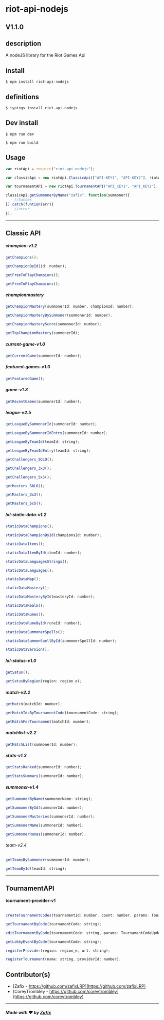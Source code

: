 # riot-api-nodejs

## V1.1.0

## description

A nodeJS library for the Riot Games Api

## install
```
$ npm install riot-api-nodejs
```

## definitions
```
$ typings install riot-api-nodejs
```

## Dev install
```
$ npm run dev

$ npm run build
```

## Usage
```javascript
var riotApi = require("riot-api-nodejs");

var classicApi = new riotApi.ClassicApi(["API-KEY1", "API-KEY2"], riotApi.region_e.EUW);

var tournamentAPI = new riotApi.TournamentAPI("API_KEY1", "API_KEY2");

classicApi.getSummonerByName("zafix", function(summoner){
    //Succes
}).catch(funtion(err){
    //error
});
```
<hr>

## Classic API

##### champion-v1.2
```javascript
getChampions();

getChampionById(id: number);

getFreeToPlayChampions();

getFreeToPlayChampions();
```
##### championmastery
```javascript
getChampionMastery(summonerId: number, championId: number);

getChampionMasteryBySummoner(summonerId: number);

getChampionMasteryScore(summonerId: number);

getTopChampionMastery(summonerId);
```
##### current-game-v1.0
```javascript
getCurrentGame(summonerId: number);
```
##### featured-games-v1.0
```javascript
getFeaturedGame();
```
##### game-v1.3
```javascript
getRecentGames(summonerId: number);
```
##### league-v2.5
```javascript
getLeagueBySummonerId(summonerId: number);

getLeagueBySummonerIdEntry(summonerId: number);

getLeagueByTeamId(teamId: string);

getLeagueByTeamIdEntry(teamId: string);

getChallengers_SOLO();

getChallengers_3x3();

getChallengers_5x5();

getMasters_SOLO();

getMasters_3x3();

getMasters_5x5();
```
##### lol-static-data-v1.2
```javascript
staticDataChampions();

staticDataChampionById(championsId: number);

staticDataItems();

staticDataItemById(itemId: number);

staticDataLanguagesStrings();

staticDataLanguages();

staticDataMap();

staticDataMastery();

staticDataMasteryById(masteryId: number);

staticDataRealm();

staticDataRunes();

staticDataRuneById(runeId: number);

staticDataSummonerSpells();

staticDataSummonSpellById(summonerSpellId: number);

staticDataVersion();
```
##### lol-status-v1.0
```javascript
getSatus();

getSatusByRegion(region: region_e);
```
##### match-v2.2
```javascript
getMatch(matchId: number);

getMatchIdsByTournamentCode(tournamentCode: string);

getMatchForTournament(matchId: number);
```
##### matchlist-v2.2
```javascript
getMatchList(summonerId: number);
```
##### stats-v1.3
```javascript
getStatsRanked(summonerId: number);

getStatsSummary(summonerId: number);
```
##### summoner-v1.4
```javascript
getSummonerByName(summonerName: string);

getSummonerById(summonerId: number);

getSummonerMasteries(summonerId: number);

getSummonerName(summonerId: number);

getSummonerRunes(summonerId: number);
```
###### team-v2.4
```javascript
getTeamsBySummoner(summonerId: number);

getTeamById(teamId: string);
```
<hr>

## TournamentAPI

#### tournament-provider-v1

```javascript

createTournamentCodes(tournamentId: number, count: number, params: TournamentCodeParameters);

getTournamentByCode(tournamentCode: string);

editTournamentByCode(tournamentCode: string, params: TournamentCodeUpdateParameters);

getLobbyEventByCode(tournamentCode: string);

registerProvider(region: region_e, url: string);

registerTournament(name: string, providerId: number);

```

## Contributor(s)
- [Zafix - https://github.com/zafixLRP](https://github.com/zafixLRP)
- [CoreyTrombley - https://github.com/coreytrombley](https://github.com/coreytrombley)

<hr>

##### Made with ♥ by [Zafix](https://github.com/zafixLRP)
